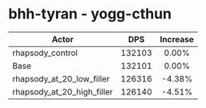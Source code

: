 # bhh-tyran - yogg-cthun
| Actor | DPS | Increase |
|---|:---:|:---:|
|rhapsody_control|132103|0.00%|
|Base|132101|0.00%|
|rhapsody_at_20_low_filler|126316|-4.38%|
|rhapsody_at_20_high_filler|126140|-4.51%|
